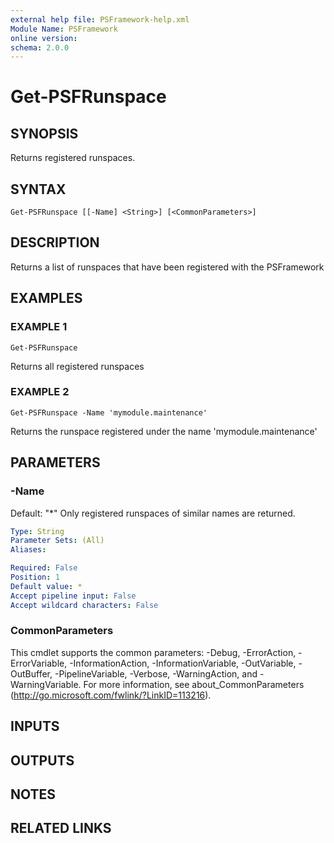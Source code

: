 ```yaml
---
external help file: PSFramework-help.xml
Module Name: PSFramework
online version:
schema: 2.0.0
---
```


# Get-PSFRunspace

## SYNOPSIS
Returns registered runspaces.

## SYNTAX

```
Get-PSFRunspace [[-Name] <String>] [<CommonParameters>]
```

## DESCRIPTION
Returns a list of runspaces that have been registered with the PSFramework

## EXAMPLES

### EXAMPLE 1
```
Get-PSFRunspace
```

Returns all registered runspaces

### EXAMPLE 2
```
Get-PSFRunspace -Name 'mymodule.maintenance'
```

Returns the runspace registered under the name 'mymodule.maintenance'

## PARAMETERS

### -Name
Default: "*"
Only registered runspaces of similar names are returned.

```yaml
Type: String
Parameter Sets: (All)
Aliases:

Required: False
Position: 1
Default value: *
Accept pipeline input: False
Accept wildcard characters: False
```

### CommonParameters
This cmdlet supports the common parameters: -Debug, -ErrorAction, -ErrorVariable, -InformationAction, -InformationVariable, -OutVariable, -OutBuffer, -PipelineVariable, -Verbose, -WarningAction, and -WarningVariable. For more information, see about_CommonParameters (http://go.microsoft.com/fwlink/?LinkID=113216).

## INPUTS

## OUTPUTS

## NOTES

## RELATED LINKS

